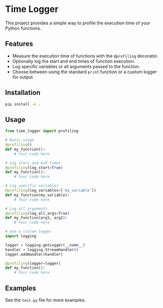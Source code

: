 # Time Logger

This project provides a simple way to profile the execution time of your Python functions.

## Features

- Measure the execution time of functions with the `@profiling` decorator.
- Optionally log the start and end times of function execution.
- Log specific variables or all arguments passed to the function.
- Choose between using the standard `print` function or a custom logger for output.

## Installation

```bash
pip install -e .
```

## Usage

```python
from time_logger import profiling

# Basic usage
@profiling()
def my_function():
    # Your code here

# Log start and end times
@profiling(log_start=True)
def my_function():
    # Your code here

# Log specific variables
@profiling(log_variables=['my_variable'])
def my_function(my_variable):
    # Your code here

# Log all arguments
@profiling(log_all_args=True)
def my_function(arg1, arg2):
    # Your code here

# Use a custom logger
import logging

logger = logging.getLogger(__name__)
handler = logging.StreamHandler()
logger.addHandler(handler)

@profiling(logger=logger)
def my_function():
    # Your code here
```

## Examples

See the `test.py` file for more examples.
